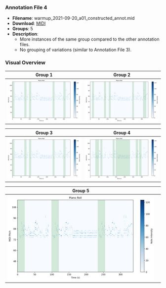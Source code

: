 ### Annotation File 4
- **Filename**: warmup_2021-09-20_a01_constructed_annot.mid
- **Download**: [MIDI](./annotated_files/warmup_2021-09-20_a01/warmup_2021-09-20_a01_constructed_annot.mid)
- **Groups**: 5
- **Description**:
   - More instances of the same group compared to the other annotation files.
   - No grouping of variations (similar to Annotation File 3).

### Visual Overview
| Group 1 | Group 2 |
|:-------:|:-------:|
| [![group1](./figures/warmup/warmup_group1.png)](./figures/warmup/warmup_group1.png) | [![group2](./figures/warmup/warmup_group2.png)](./figures/warmup/warmup_group2.png) |

| Group 3 | Group 4 |
|:-------:|:-------:|
| [![group3](./figures/warmup/warmup_group1.png)](./figures/warmup/warmup_group1.png) | [![group4](./figures/warmup/warmup_group4.png)](./figures/warmup/warmup_group4.png) |

| Group 5 |    |
|:-------:|:-------:|
| [![group5](./figures/warmup/warmup_group5.png)](./figures/warmup/warmup_group5.png) |    |